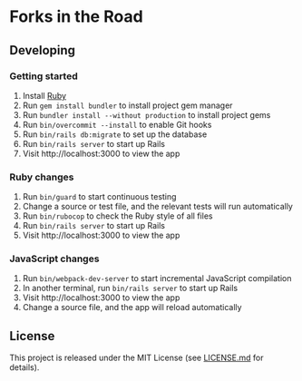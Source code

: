 # Forks in the Road

## Developing

### Getting started

1. Install [Ruby](https://www.ruby-lang.org/en/documentation/installation/)
2. Run `gem install bundler` to install project gem manager
3. Run `bundler install --without production` to install project gems
4. Run `bin/overcommit --install` to enable Git hooks
5. Run `bin/rails db:migrate` to set up the database
6. Run `bin/rails server` to start up Rails
7. Visit http://localhost:3000 to view the app

### Ruby changes

1. Run `bin/guard` to start continuous testing
2. Change a source or test file, and the relevant tests will run automatically
3. Run `bin/rubocop` to check the Ruby style of all files
4. Run `bin/rails server` to start up Rails
5. Visit http://localhost:3000 to view the app

### JavaScript changes

1. Run `bin/webpack-dev-server` to start incremental JavaScript compilation
2. In another terminal, run `bin/rails server` to start up Rails
3. Visit http://localhost:3000 to view the app
4. Change a source file, and the app will reload automatically

## License

This project is released under the MIT License (see
[LICENSE.md](LICENSE.md) for details).
